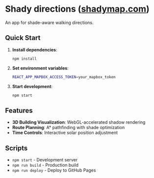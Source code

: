 # Shady directions ([shadymap.com](https://shadymap.com))

An app for shade-aware walking directions.

## Quick Start

1. **Install dependencies**:
   ```bash
   npm install
   ```

2. **Set environment variables**:
   ```bash
   REACT_APP_MAPBOX_ACCESS_TOKEN=your_mapbox_token
   ```

3. **Start development**:
   ```bash
   npm start
   ```

## Features

- **3D Building Visualization**: WebGL-accelerated shadow rendering
- **Route Planning**: A* pathfinding with shade optimization 
- **Time Controls**: Interactive solar position adjustment

## Scripts

- `npm start` - Development server
- `npm run build` - Production build
- `npm run deploy` - Deploy to GitHub Pages